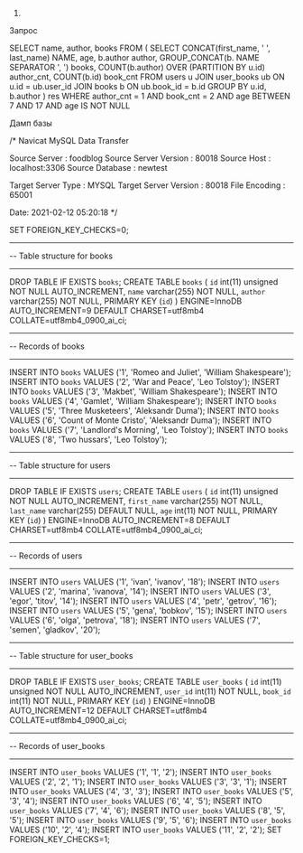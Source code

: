1)
Запрос

SELECT
	name,
	author,
	books
FROM
	(
		SELECT
			CONCAT(first_name, ' ', last_name) NAME,
			age,
			b.author author,
			GROUP_CONCAT(b. NAME SEPARATOR ', ') books,
			COUNT(b.author) OVER (PARTITION BY u.id) author_cnt,
			COUNT(b.id) book_cnt
		FROM
			users u
		JOIN user_books ub ON u.id = ub.user_id
		JOIN books b ON ub.book_id = b.id
		GROUP BY
			u.id,
			b.author
	) res
WHERE
	author_cnt = 1
AND book_cnt = 2
AND age BETWEEN 7 AND 17
AND age IS NOT NULL


Дамп базы

/*
Navicat MySQL Data Transfer

Source Server         : foodblog
Source Server Version : 80018
Source Host           : localhost:3306
Source Database       : newtest

Target Server Type    : MYSQL
Target Server Version : 80018
File Encoding         : 65001

Date: 2021-02-12 05:20:18
*/

SET FOREIGN_KEY_CHECKS=0;

-- ----------------------------
-- Table structure for books
-- ----------------------------
DROP TABLE IF EXISTS `books`;
CREATE TABLE `books` (
  `id` int(11) unsigned NOT NULL AUTO_INCREMENT,
  `name` varchar(255) NOT NULL,
  `author` varchar(255) NOT NULL,
  PRIMARY KEY (`id`)
) ENGINE=InnoDB AUTO_INCREMENT=9 DEFAULT CHARSET=utf8mb4 COLLATE=utf8mb4_0900_ai_ci;

-- ----------------------------
-- Records of books
-- ----------------------------
INSERT INTO `books` VALUES ('1', 'Romeo and Juliet', 'William Shakespeare');
INSERT INTO `books` VALUES ('2', 'War and Peace', 'Leo Tolstoy');
INSERT INTO `books` VALUES ('3', 'Makbet', 'William Shakespeare');
INSERT INTO `books` VALUES ('4', 'Gamlet', 'William Shakespeare');
INSERT INTO `books` VALUES ('5', 'Three Musketeers', 'Aleksandr Duma');
INSERT INTO `books` VALUES ('6', 'Count of Monte Cristo', 'Aleksandr Duma');
INSERT INTO `books` VALUES ('7', 'Landlord\'s Morning', 'Leo Tolstoy');
INSERT INTO `books` VALUES ('8', 'Two hussars', 'Leo Tolstoy');

-- ----------------------------
-- Table structure for users
-- ----------------------------
DROP TABLE IF EXISTS `users`;
CREATE TABLE `users` (
  `id` int(11) unsigned NOT NULL AUTO_INCREMENT,
  `first_name` varchar(255) NOT NULL,
  `last_name` varchar(255) DEFAULT NULL,
  `age` int(11) NOT NULL,
  PRIMARY KEY (`id`)
) ENGINE=InnoDB AUTO_INCREMENT=8 DEFAULT CHARSET=utf8mb4 COLLATE=utf8mb4_0900_ai_ci;

-- ----------------------------
-- Records of users
-- ----------------------------
INSERT INTO `users` VALUES ('1', 'ivan', 'ivanov', '18');
INSERT INTO `users` VALUES ('2', 'marina', 'ivanova', '14');
INSERT INTO `users` VALUES ('3', 'egor', 'titov', '14');
INSERT INTO `users` VALUES ('4', 'petr', 'getrov', '16');
INSERT INTO `users` VALUES ('5', 'gena', 'bobkov', '15');
INSERT INTO `users` VALUES ('6', 'olga', 'petrova', '18');
INSERT INTO `users` VALUES ('7', 'semen', 'gladkov', '20');

-- ----------------------------
-- Table structure for user_books
-- ----------------------------
DROP TABLE IF EXISTS `user_books`;
CREATE TABLE `user_books` (
  `id` int(11) unsigned NOT NULL AUTO_INCREMENT,
  `user_id` int(11) NOT NULL,
  `book_id` int(11) NOT NULL,
  PRIMARY KEY (`id`)
) ENGINE=InnoDB AUTO_INCREMENT=12 DEFAULT CHARSET=utf8mb4 COLLATE=utf8mb4_0900_ai_ci;

-- ----------------------------
-- Records of user_books
-- ----------------------------
INSERT INTO `user_books` VALUES ('1', '1', '2');
INSERT INTO `user_books` VALUES ('2', '2', '1');
INSERT INTO `user_books` VALUES ('3', '3', '1');
INSERT INTO `user_books` VALUES ('4', '3', '3');
INSERT INTO `user_books` VALUES ('5', '3', '4');
INSERT INTO `user_books` VALUES ('6', '4', '5');
INSERT INTO `user_books` VALUES ('7', '4', '6');
INSERT INTO `user_books` VALUES ('8', '5', '5');
INSERT INTO `user_books` VALUES ('9', '5', '6');
INSERT INTO `user_books` VALUES ('10', '2', '4');
INSERT INTO `user_books` VALUES ('11', '2', '2');
SET FOREIGN_KEY_CHECKS=1;

